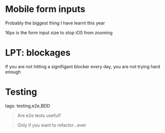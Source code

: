 # Mobile form inputs

Probably the biggest thing I have learnt this year

16px is the form input size to stop iOS from zooming

# LPT: blockages

If you are not hitting a signifigant blocker every day, you are not trying hard enough

# Testing

tags: testing,e2e,BDD

> Are e2e tests useful?

> Only if you want to refactor...ever



